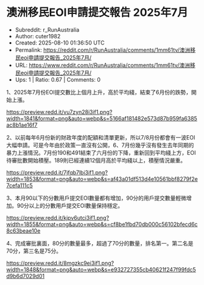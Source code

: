 # 澳洲移民EOI申請提交報告 2025年7月

- Subreddit: r_RunAustralia
- Author: cuter1982
- Created: 2025-08-10 01:36:50 UTC
- Permalink: https://reddit.com/r/RunAustralia/comments/1mm61tv/澳洲移民eoi申請提交報告_2025年7月/
- URL: https://www.reddit.com/r/RunAustralia/comments/1mm61tv/澳洲移民eoi申請提交報告_2025年7月/
- Ups: 1 | Ratio: 0.67 | Comments: 0


1、2025年7月份EOI提交數比上個月上升，高於平均綫，結束了6月份的跌勢，開始上漲。

<https://preview.redd.it/vu7zyn28i3if1.png?width=1841&format=png&auto=webp&s=5166af181482e573d87b959fa6385ac8b1ae16f7>

2、以前每年6月份新的財政年度的配額和清單更新，所以7/8月份都會有一波EOI大幅申請。可是今年由於政策一直沒有公開，6、7月份幾乎沒有發生去年同期的暴力上漲情況。7月份190和491結束了六月份的下降，重新回到平均綫上方，EOI待審批數開始積壓。189則已經連續12個月高於平均綫以上，積壓情況嚴重。

<https://preview.redd.it/7jfqb7lbi3if1.png?width=1853&format=png&auto=webp&s=af43a01df513d4e10561bbf8279f2e7cefa111c5>

3、本月90以下的分數用戶提交EOI數量都有增加，90分的用戶提交數量輕微增加。90分以上的分數用戶提交EOI數量保持穩定。

<https://preview.redd.it/kjpv6utci3if1.png?width=1855&format=png&auto=webp&s=cf8be1fbd70db000c56102bfecd6c8c63beae10e>

4、完成審批裏面，80分的數量最多，超過了70分的數量，排名第一。第二名是70分，第三名是75分。

<https://preview.redd.it/8mgzkc9ei3if1.png?width=1848&format=png&auto=webp&s=e932727355cb40621f247f99fdc5d9b6d7029d01>

